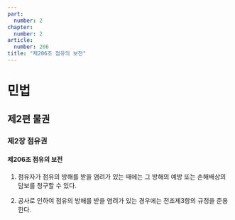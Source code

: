 ```yaml
---
part:
  number: 2
chapter:
  number: 2
article:
  number: 206
title: "제206조 점유의 보전"
---
```

# 민법

## 제2편 물권

### 제2장 점유권

#### 제206조 점유의 보전

1. 점유자가 점유의 방해를 받을 염려가 있는 때에는 그 방해의 예방 또는 손해배상의 담보를 청구할 수 있다.

2. 공사로 인하여 점유의 방해를 받을 염려가 있는 경우에는 전조제3항의 규정을 준용한다.
